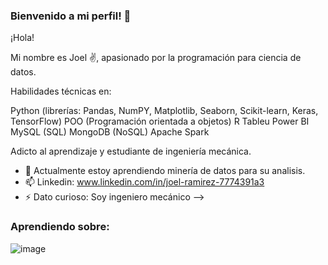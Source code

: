 ### Bienvenido a mi perfil! 👋

¡Hola!

Mi nombre es Joel ✌️, apasionado por la programación para ciencia de datos.

Habilidades técnicas en:

Python (librerías: Pandas, NumPY, Matplotlib, Seaborn, Scikit-learn, Keras, TensorFlow)
POO (Programación orientada a objetos)
R 
Tableu 
Power BI 
MySQL (SQL) 
MongoDB (NoSQL)
Apache Spark

Adicto al aprendizaje y estudiante de ingeniería mecánica.

- 🌱 Actualmente estoy aprendiendo minería de datos para su analisis.
- 📫 Linkedin: www.linkedin.com/in/joel-ramirez-7774391a3
- ⚡ Dato curioso: Soy ingeniero mecánico
-->

### Aprendiendo sobre: 
![image](https://github.com/ramirezjoel494/ramirezjoel494/assets/93448778/e94410e0-6af2-45a1-b2e0-2fd8c6a74eb5)


